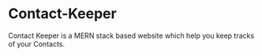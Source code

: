 # Contact-Keeper

Contact Keeper is a MERN stack based website which help you keep tracks of your Contacts.

